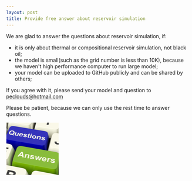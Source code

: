 ```yaml
---
layout: post
title: Provide free answer about reservoir simulation
---
```

We are glad to answer the questions about reservoir simulation, if:
+ it is only about thermal or compositional reservoir simulation, not black oil;
+ the model is small(such as the grid number is less than 10K), because we haven't high performance computer to run large model;
+ your model can be uploaded to GitHub publicly and can be shared by others;

If you agree with it, please send your model and question to peclouds@hotmail.com

Please be patient, because we can only use the rest time to answer questions.  

![Q&A](../images/q&a.png?raw=True "Q&A")